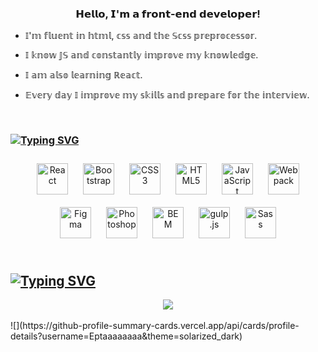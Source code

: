 
### <div align="center">𝗛𝗲𝗹𝗹𝗼, 𝗜'𝗺 𝗮 𝗳𝗿𝗼𝗻𝘁-𝗲𝗻𝗱 𝗱𝗲𝘃𝗲𝗹𝗼𝗽𝗲𝗿!</div>  
  


- 𝕀'𝕞 𝕗𝕝𝕦𝕖𝕟𝕥 𝕚𝕟 𝕙𝕥𝕞𝕝, 𝕔𝕤𝕤 𝕒𝕟𝕕 𝕥𝕙𝕖 𝕊𝕔𝕤𝕤 𝕡𝕣𝕖𝕡𝕣𝕠𝕔𝕖𝕤𝕤𝕠𝕣.  
  

- 𝕀 𝕜𝕟𝕠𝕨 𝕁𝕊 𝕒𝕟𝕕 𝕔𝕠𝕟𝕤𝕥𝕒𝕟𝕥𝕝𝕪 𝕚𝕞𝕡𝕣𝕠𝕧𝕖 𝕞𝕪 𝕜𝕟𝕠𝕨𝕝𝕖𝕕𝕘𝕖.
  
  
- 𝕀 𝕒𝕞 𝕒𝕝𝕤𝕠 𝕝𝕖𝕒𝕣𝕟𝕚𝕟𝕘 ℝ𝕖𝕒𝕔𝕥.


- 𝔼𝕧𝕖𝕣𝕪 𝕕𝕒𝕪 𝕀 𝕚𝕞𝕡𝕣𝕠𝕧𝕖 𝕞𝕪 𝕤𝕜𝕚𝕝𝕝𝕤 𝕒𝕟𝕕 𝕡𝕣𝕖𝕡𝕒𝕣𝕖 𝕗𝕠𝕣 𝕥𝕙𝕖 𝕚𝕟𝕥𝕖𝕣𝕧𝕚𝕖𝕨.

  


<br/>  



###  [![Typing SVG](https://readme-typing-svg.herokuapp.com?color=%2336BCF7&lines=𝕄𝕐+𝕋𝔼ℂℍℕ𝕆𝕃𝕆𝔾𝕐+𝕊𝕋𝔸ℂ𝕂)](https://git.io/typing-svg)
<div align="center">  
<a href="https://reactjs.org/" target="_blank"><img style="margin: 10px" src="https://profilinator.rishav.dev/skills-assets/react-original-wordmark.svg" alt="React" height="50" /></a>  
<a href="https://getbootstrap.com/docs/3.4/javascript/" target="_blank"><img style="margin: 10px" src="https://profilinator.rishav.dev/skills-assets/bootstrap-plain.svg" alt="Bootstrap" height="50" /></a>  
<a href="https://www.w3schools.com/css/" target="_blank"><img style="margin: 10px" src="https://profilinator.rishav.dev/skills-assets/css3-original-wordmark.svg" alt="CSS3" height="50" /></a>  
<a href="https://en.wikipedia.org/wiki/HTML5" target="_blank"><img style="margin: 10px" src="https://profilinator.rishav.dev/skills-assets/html5-original-wordmark.svg" alt="HTML5" height="50" /></a>  
<a href="https://www.javascript.com/" target="_blank"><img style="margin: 10px" src="https://profilinator.rishav.dev/skills-assets/javascript-original.svg" alt="JavaScript" height="50" /></a>  
<a href="https://webpack.js.org/" target="_blank"><img style="margin: 10px" src="https://profilinator.rishav.dev/skills-assets/webpack-original.svg" alt="Webpack" height="50" /></a>  
<a href="https://www.figma.com/" target="_blank"><img style="margin: 10px" src="https://profilinator.rishav.dev/skills-assets/figma-icon.svg" alt="Figma" height="50" /></a>  
<a href="https://www.adobe.com/in/products/photoshop.html" target="_blank"><img style="margin: 10px" src="https://profilinator.rishav.dev/skills-assets/photoshop-plain.svg" alt="Photoshop" height="50" /></a>  
<a href="http://getbem.com/" target="_blank"><img style="margin: 10px" src="https://profilinator.rishav.dev/skills-assets/bem.svg" alt="BEM" height="50" /></a>  
<a href="https://gulpjs.com/" target="_blank"><img style="margin: 10px" src="https://profilinator.rishav.dev/skills-assets/gulp-plain.svg" alt="gulp.js" height="50" /></a>  
<a href="https://sass-lang.com/" target="_blank"><img style="margin: 10px" src="https://profilinator.rishav.dev/skills-assets/sass-original.svg" alt="Sass" height="50" /></a>  
</div>  


<br/>  


## [![Typing SVG](https://readme-typing-svg.herokuapp.com?color=%2336BCF7&lines=𝕄𝕐+𝔾𝕀𝕋ℍ𝕌𝔹+𝕊𝕋𝔸𝕋𝕊)](https://git.io/typing-svg)  
<div align="center"><img src="https://github-readme-stats.vercel.app/api/top-langs/?username=Eptaaaaaaaa&hide_border=true&layout=large" align="center"/></div>  

<br/>
![](https://github-profile-summary-cards.vercel.app/api/cards/profile-details?username=Eptaaaaaaaa&theme=solarized_dark)

<!-- ![](https://github-profile-summary-cards.vercel.app/api/cards/most-commit-language?username=Eptaaaaaaaa&theme=solarized_dark)
![](https://github-profile-summary-cards.vercel.app/api/cards/repos-per-language?username=Eptaaaaaaaa&theme=solarized_dark) -->

